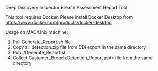 Deep Discovery Inspector Breach Assessment Report Tool

This tool requires Docker. Please install Docker Desktop from https://www.docker.com/products/docker-desktop

Usage on MAC/Unix machine:
1. Pull Generate_Report.sh file
2. Copy all_detection.zip file from DDI export in the same directory
3. Run ./Generate_Report.sh
4. Collect Customer_Breach.Detection_Report.pptx file from the same directory
